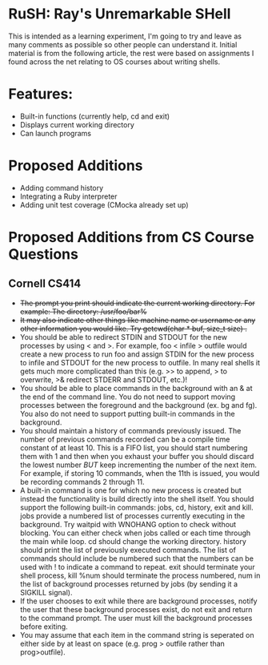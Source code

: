 # RuSH: Ray's Unremarkable SHell

This is intended as a learning experiment, I'm going to try and leave as many comments as possible so other people can understand it. Initial material is from the following article, the rest were based on assignments I found across the net relating to OS courses about writing shells.

# Features:
* Built-in functions (currently help, cd and exit)
* Displays current working directory
* Can launch programs
 
# Proposed Additions
* Adding command history
* Integrating a Ruby interpreter
* Adding unit test coverage (CMocka already set up)

# Proposed Additions from CS Course Questions
## Cornell CS414
* ~~The prompt you print should indicate the current working directory. For example:  The directory: /usr/foo/bar%~~
* ~~It may also indicate other things like machine name or username or any other information you would like. Try getcwd(char * buf, size_t size) .~~
* You should be able to redirect STDIN and STDOUT for the new processes by using < and >. For example, foo < infile > outfile would create a new process to run foo and assign STDIN for the new process to infile and STDOUT for the new process to outfile. In many real shells it gets much more complicated than this (e.g. >> to append, > to overwrite, >& redirect STDERR and STDOUT, etc.)! 
* You should be able to place commands in the background with an & at the end of the command line. You do not need to support moving processes between the foreground and the background (ex. bg and fg). You also do not need to support putting built-in commands in the background.
* You should maintain a history of commands previously issued. The number of previous commands recorded can be a compile time constant of at least 10. This is a FIFO list, you should start numbering them with 1 and then when you exhaust your buffer you should discard the lowest number *BUT* keep incrementing the number of the next item. For example, if storing 10 commands, when the 11th is issued, you would be recording commands 2 through 11.
* A built-in command is one for which no new process is created but instead the functionality is build directly into the shell itself. You should support the following built-in commands: jobs, cd, history, exit and kill. jobs provide a numbered list of processes currently executing in the background. Try waitpid with WNOHANG option to check without blocking. You can either check when jobs called or each time through the main while loop. cd should change the working directory. history should print the list of previously executed commands. The list of commands should include be numbered such that the numbers can be used with ! to indicate a command to repeat. exit should terminate your shell process, kill %num should terminate the process numbered, num in the list of background processes returned by jobs (by sending it a SIGKILL signal).
* If the user chooses to exit while there are background processes, notify the user that these background processes exist, do not exit and return to the command prompt. The user must kill the background processes before exiting.
* You may assume that each item in the command string is seperated on either side by at least on space (e.g. prog > outfile rather than prog>outfile).

